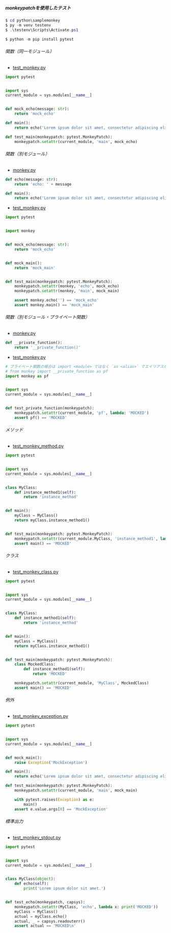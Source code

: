 ##### monkeypatchを使用したテスト

```powershell
$ cd python\samplemonkey
$ py -m venv testenv
$ .\testenv\Scripts\Activate.ps1

$ python -m pip install pytest
```

###### 関数（同一モジュール）

- [test_monkey.py](python\samplemonkey\test_monkey.py)

```py
import pytest


import sys
current_module = sys.modules[__name__]


def mock_echo(message: str):
    return 'mock_echo'

def main():
    return echo('Lorem ipsum dolor sit amet, consectetur adipiscing elit.')

def test_main(monkeypatch: pytest.MonkeyPatch):
    monkeypatch.setattr(current_module, 'main', mock_echo)
```

###### 関数（別モジュール）

- [monkey.py](python\samplemonkey\monkey.py)

```py
def echo(message: str):
    return 'echo: ' + message

def main():
    return echo('Lorem ipsum dolor sit amet, consectetur adipiscing elit.')
```

- [test_monkey.py](python\samplemonkey\test_monkey.py)

```py
import pytest


import monkey


def mock_echo(message: str):
    return 'mock_echo'


def mock_main():
    return 'mock_main'


def test_main(monkeypatch: pytest.MonkeyPatch):
    monkeypatch.setattr(monkey, 'echo', mock_echo)
    monkeypatch.setattr(monkey, 'main', mock_main)

    assert monkey.echo('') == 'mock_echo'
    assert monkey.main() == 'mock_main'
```

###### 関数（別モジュール・プライベート関数）

- [monkey.py](python\samplemonkey\monkey.py)

```py
def __private_function():
    return '__private_function()'
```

- [test_monkey.py](python\samplemonkey\test_monkey.py)

```py
# プライベート関数の場合は import <module> ではなく `as <alias>` でエイリアスを付ける必要がある
# from monkey import __private_function as pf
import monkey as pf


import sys
current_module = sys.modules[__name__]


def test_private_function(monkeypatch):
    monkeypatch.setattr(current_module, 'pf', lambda: 'MOCKED')
    assert pf() == 'MOCKED'
```

###### メソッド

- [test_monkey_method.py](python\samplemonkey\test_monkey_method.py)

```py
import pytest


import sys
current_module = sys.modules[__name__]


class MyClass:
    def instance_method1(self):
        return 'instance_method'


def main():
    myClass = MyClass()
    return myClass.instance_method1()


def test_main(monkeypatch: pytest.MonkeyPatch):
    monkeypatch.setattr(current_module.MyClass, 'instance_method1', lambda *args: 'MOCKED')
    assert main() == 'MOCKED'
```

###### クラス

- [test_monkey_class.py](python\samplemonkey\test_monkey_class.py)

```py
import pytest


import sys
current_module = sys.modules[__name__]


class MyClass:
    def instance_method1(self):
        return 'instance_method'


def main():
    myClass = MyClass()
    return myClass.instance_method1()


def test_main(monkeypatch: pytest.MonkeyPatch):
    class MockedClass:
        def instance_method1(self):
            return 'MOCKED'

    monkeypatch.setattr(current_module, 'MyClass', MockedClass)
    assert main() == 'MOCKED'
```

###### 例外

- [test_monkey_exception.py](python\samplemonkey\test_monkey_exception.py)

```py
import pytest


import sys
current_module = sys.modules[__name__]


def mock_main():
    raise Exception('MockException')

def main():
    return echo('Lorem ipsum dolor sit amet, consectetur adipiscing elit.')

def test_main(monkeypatch: pytest.MonkeyPatch):
    monkeypatch.setattr(current_module, 'main', mock_main)

    with pytest.raises(Exception) as e:
        main()
    assert e.value.args[0] == 'MockException'
```

###### 標準出力

- [test_monkey_stdout.py](python\samplemonkey\test_monkey_stdout.py)

```py
import pytest


import sys
current_module = sys.modules[__name__]


class MyClass(object):
    def echo(self):
        print('Lorem ipsum dolor sit amet.')


def test_echo(monkeypatch, capsys):
    monkeypatch.setattr(MyClass, 'echo', lambda x: print('MOCKED'))
    myClass = MyClass()
    actual = myClass.echo()
    actual, _ = capsys.readouterr()
    assert actual == 'MOCKED\n'
```

